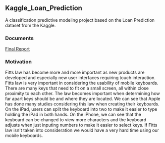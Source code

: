 ## Kaggle_Loan_Prediction
A classification predictive modeling project based on the Loan Prediction dataset from the Kaggle. 

### Documents
[Final Report](Final_Report_Modeling_the_Keyboard.pdf)

### Motivation
Fitts law has become more and more important as new products are developed and especially new user interfaces requiring touch interaction. Fitts law is very important in considering the usability of mobile keyboards. There are many keys that need to fit on a small screen, all within close proximity to each other. The law becomes important when determining how far apart keys should be and where they are located. We can see that Apple has done many studies considering this law when creating their keyboards. On the iPad, users can split the keyboard into two to make it easier to type holding the iPad in both hands. On the iPhone, we can see that the keyboard can be changed to view more characters and the keyboard adjusts when just inputing numbers to make it easier to select keys. If Fitts law isn't taken into consideration we would have a very hard time using our mobile keyboards.
